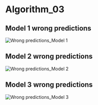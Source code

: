 # Algorithm_03

## Model 1 wrong predictions
![Wrong predictions_Model 1](https://user-images.githubusercontent.com/53007295/83165303-47a60000-a148-11ea-96ad-a602fa0a5484.png)

## Model 2 wrong predictions
![Wrong predictions_Model 2](https://user-images.githubusercontent.com/53007295/83165412-6efccd00-a148-11ea-92b8-5a25babb0933.png)

## Model 3 wrong predictions
![Wrong predictions_Model 3](https://user-images.githubusercontent.com/53007295/83165415-702dfa00-a148-11ea-90fd-3169e13c4cef.png)
